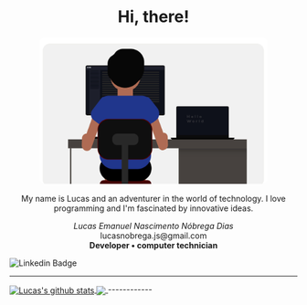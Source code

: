 <h1 align="center">
	Hi, there!
</h1>
<p align="center">
	<img src="https://raw.githubusercontent.com/lucasemn1/lucasemn1/main/imgs/github_background.jpg" width="400" style="border-radius: 10px;"/>
</p>

<p align="center">
My name is Lucas and an adventurer in the world of technology. I love programming and I'm fascinated by innovative ideas.
</p>

<p align="center">
	<i>Lucas Emanuel Nascimento Nóbrega Dias</i><br/>
	lucasnobrega.js@gmail.com<br/>
	<b>Developer • computer technician</b><br/>
</p>

![Linkedin Badge](https://img.shields.io/badge/-LinkedIn-blue?style=flat-square&logo=Linkedin&logoColor=white&link=https://www.linkedin.com/in/lucas-emn//)

------------
<a href="#">
<img align="center" src="https://github-readme-stats.vercel.app/api?username=lucasemn1&show_icons=true&theme=blueberry" alt="Lucas's github stats" />
</a>

<a href="#">
<img align="center" src="https://github-readme-stats.vercel.app/api/top-langs/?username=lucasemn1&layout=compact&theme=blueberry" />
</a>
------------
